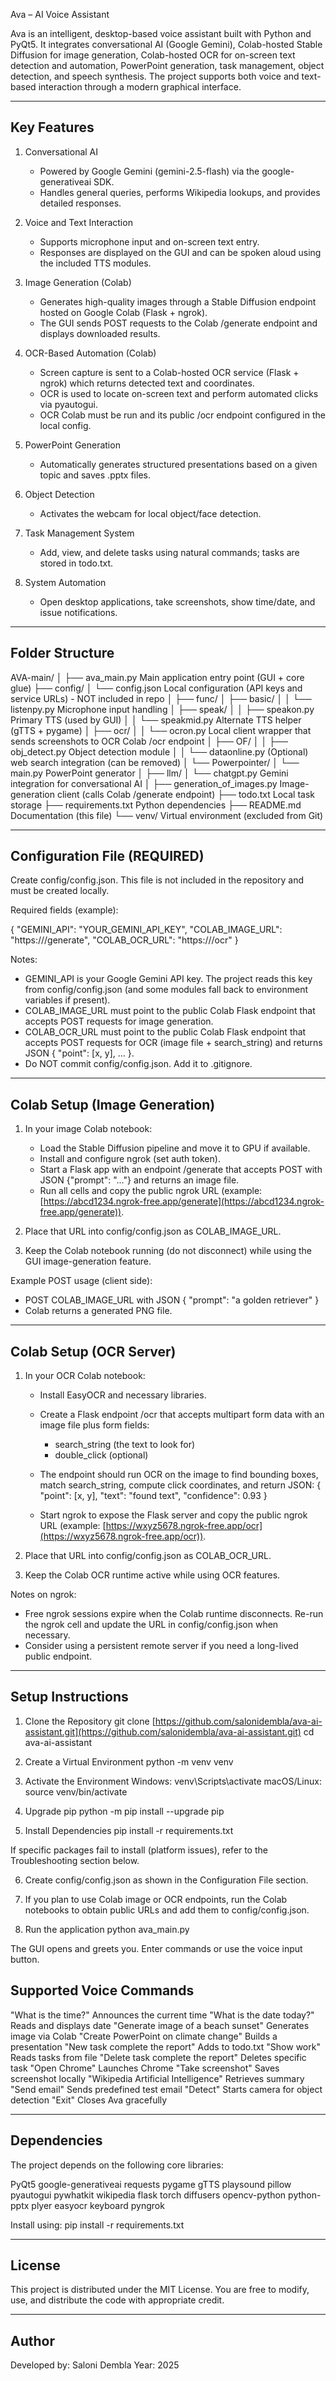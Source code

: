 
Ava – AI Voice Assistant

Ava is an intelligent, desktop-based voice assistant built with Python and PyQt5. It integrates conversational AI (Google Gemini), Colab-hosted Stable Diffusion for image generation, Colab-hosted OCR for on-screen text detection and automation, PowerPoint generation, task management, object detection, and speech synthesis. The project supports both voice and text-based interaction through a modern graphical interface.

---

## Key Features

1. Conversational AI

   * Powered by Google Gemini (gemini-2.5-flash) via the google-generativeai SDK.
   * Handles general queries, performs Wikipedia lookups, and provides detailed responses.

2. Voice and Text Interaction

   * Supports microphone input and on-screen text entry.
   * Responses are displayed on the GUI and can be spoken aloud using the included TTS modules.

3. Image Generation (Colab)

   * Generates high-quality images through a Stable Diffusion endpoint hosted on Google Colab (Flask + ngrok).
   * The GUI sends POST requests to the Colab /generate endpoint and displays downloaded results.

4. OCR-Based Automation (Colab)

   * Screen capture is sent to a Colab-hosted OCR service (Flask + ngrok) which returns detected text and coordinates.
   * OCR is used to locate on-screen text and perform automated clicks via pyautogui.
   * OCR Colab must be run and its public /ocr endpoint configured in the local config.

5. PowerPoint Generation

   * Automatically generates structured presentations based on a given topic and saves .pptx files.

6. Object Detection

   * Activates the webcam for local object/face detection.

7. Task Management System

   * Add, view, and delete tasks using natural commands; tasks are stored in todo.txt.

8. System Automation

   * Open desktop applications, take screenshots, show time/date, and issue notifications.

---

## Folder Structure

AVA-main/
│
├── ava_main.py                 Main application entry point (GUI + core glue)
├── config/
│   └── config.json             Local configuration (API keys and service URLs) - NOT included in repo
│
├── func/
│   ├── basic/
│   │   └── listenpy.py         Microphone input handling
│   ├── speak/
│   │   ├── speakon.py          Primary TTS (used by GUI)
│   │   └── speakmid.py         Alternate TTS helper (gTTS + pygame)
│   ├── ocr/
│   │   └── ocron.py            Local client wrapper that sends screenshots to OCR Colab /ocr endpoint
│   ├── OF/
│   │   ├── obj_detect.py       Object detection module
│   │   └── dataonline.py       (Optional) web search integration (can be removed)
│   └── Powerpointer/
│       └── main.py             PowerPoint generator
│
├── llm/
│   └── chatgpt.py              Gemini integration for conversational AI
│
├── generation_of_images.py     Image-generation client (calls Colab /generate endpoint)
├── todo.txt                    Local task storage
├── requirements.txt            Python dependencies
├── README.md                   Documentation (this file)
└── venv/                       Virtual environment (excluded from Git)

---

## Configuration File (REQUIRED)

Create config/config.json. This file is not included in the repository and must be created locally.

Required fields (example):

{
"GEMINI_API": "YOUR_GEMINI_API_KEY",
"COLAB_IMAGE_URL": "https://<your-colab-ngrok>/generate",
"COLAB_OCR_URL": "https://<your-colab-ngrok>/ocr"
}

Notes:

* GEMINI_API is your Google Gemini API key. The project reads this key from config/config.json (and some modules fall back to environment variables if present).
* COLAB_IMAGE_URL must point to the public Colab Flask endpoint that accepts POST requests for image generation.
* COLAB_OCR_URL must point to the public Colab Flask endpoint that accepts POST requests for OCR (image file + search_string) and returns JSON { "point": [x, y], ... }.
* Do NOT commit config/config.json. Add it to .gitignore.

---

## Colab Setup (Image Generation)

1. In your image Colab notebook:

   * Load the Stable Diffusion pipeline and move it to GPU if available.
   * Install and configure ngrok (set auth token).
   * Start a Flask app with an endpoint /generate that accepts POST with JSON {"prompt": "..."} and returns an image file.
   * Run all cells and copy the public ngrok URL (example: [https://abcd1234.ngrok-free.app/generate](https://abcd1234.ngrok-free.app/generate)).

2. Place that URL into config/config.json as COLAB_IMAGE_URL.

3. Keep the Colab notebook running (do not disconnect) while using the GUI image-generation feature.

Example POST usage (client side):

* POST COLAB_IMAGE_URL with JSON { "prompt": "a golden retriever" }
* Colab returns a generated PNG file.

---

## Colab Setup (OCR Server)

1. In your OCR Colab notebook:

   * Install EasyOCR and necessary libraries.
   * Create a Flask endpoint /ocr that accepts multipart form data with an image file plus form fields:

     * search_string (the text to look for)
     * double_click (optional)
   * The endpoint should run OCR on the image to find bounding boxes, match search_string, compute click coordinates, and return JSON:
     { "point": [x, y], "text": "found text", "confidence": 0.93 }
   * Start ngrok to expose the Flask server and copy the public ngrok URL (example: [https://wxyz5678.ngrok-free.app/ocr](https://wxyz5678.ngrok-free.app/ocr)).

2. Place that URL into config/config.json as COLAB_OCR_URL.

3. Keep the Colab OCR runtime active while using OCR features.

Notes on ngrok:

* Free ngrok sessions expire when the Colab runtime disconnects. Re-run the ngrok cell and update the URL in config/config.json when necessary.
* Consider using a persistent remote server if you need a long-lived public endpoint.

---

## Setup Instructions

1. Clone the Repository
   git clone [https://github.com/salonidembla/ava-ai-assistant.git](https://github.com/salonidembla/ava-ai-assistant.git)
   cd ava-ai-assistant

2. Create a Virtual Environment
   python -m venv venv

3. Activate the Environment
   Windows:
   venv\Scripts\activate
   macOS/Linux:
   source venv/bin/activate

4. Upgrade pip
   python -m pip install --upgrade pip

5. Install Dependencies
   pip install -r requirements.txt

If specific packages fail to install (platform issues), refer to the Troubleshooting section below.

6. Create config/config.json as shown in the Configuration File section.

7. If you plan to use Colab image or OCR endpoints, run the Colab notebooks to obtain public URLs and add them to config/config.json.

8. Run the application
   python ava_main.py

The GUI opens and greets you. Enter commands or use the voice input button.


## Supported Voice Commands

"What is the time?"                Announces the current time
"What is the date today?"          Reads and displays date
"Generate image of a beach sunset" Generates image via Colab
"Create PowerPoint on climate change" Builds a presentation
"New task complete the report"     Adds to todo.txt
"Show work"                        Reads tasks from file
"Delete task complete the report"  Deletes specific task
"Open Chrome"                      Launches Chrome
"Take screenshot"                  Saves screenshot locally
"Wikipedia Artificial Intelligence" Retrieves summary
"Send email"                       Sends predefined test email
"Detect"                           Starts camera for object detection
"Exit"                             Closes Ava gracefully

---

## Dependencies

The project depends on the following core libraries:

PyQt5
google-generativeai
requests
pygame
gTTS
playsound
pillow
pyautogui
pywhatkit
wikipedia
flask
torch
diffusers
opencv-python
python-pptx
plyer
easyocr
keyboard
pyngrok

Install using:
pip install -r requirements.txt

---

## License

This project is distributed under the MIT License.
You are free to modify, use, and distribute the code with appropriate credit.

---

## Author

Developed by: Saloni Dembla
Year: 2025

